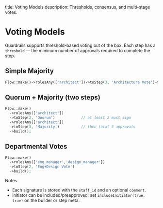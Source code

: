 title: Voting Models
description: Thresholds, consensus, and multi-stage votes.

# Voting Models

Guardrails supports threshold-based voting out of the box. Each step has a `threshold` — the minimum number of approvals required to complete the step.

## Simple Majority

```php
Flow::make()->rolesAny(['architect'])->toStep(3, 'Architecture Vote')->build();
```

## Quorum + Majority (two steps)

```php
Flow::make()
  ->rolesAny(['architect'])
  ->toStep(2, 'Quorum')            // at least 2 must sign
  ->rolesAny(['architect'])
  ->toStep(3, 'Majority')          // then total 3 approvals
  ->build();
```

## Departmental Votes

```php
Flow::make()
  ->rolesAny(['eng_manager','design_manager'])
  ->toStep(2, 'Eng+Design Vote')
  ->build();
```

Notes

- Each signature is stored with the `staff_id` and an optional `comment`.
- Initiator can be included/preapproved; set `includeInitiator(true, true)` on the builder or step meta.

